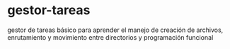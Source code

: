 # gestor-tareas
gestor de tareas básico para aprender el manejo de creación de archivos, enrutamiento y movimiento entre directorios y programación funcional
